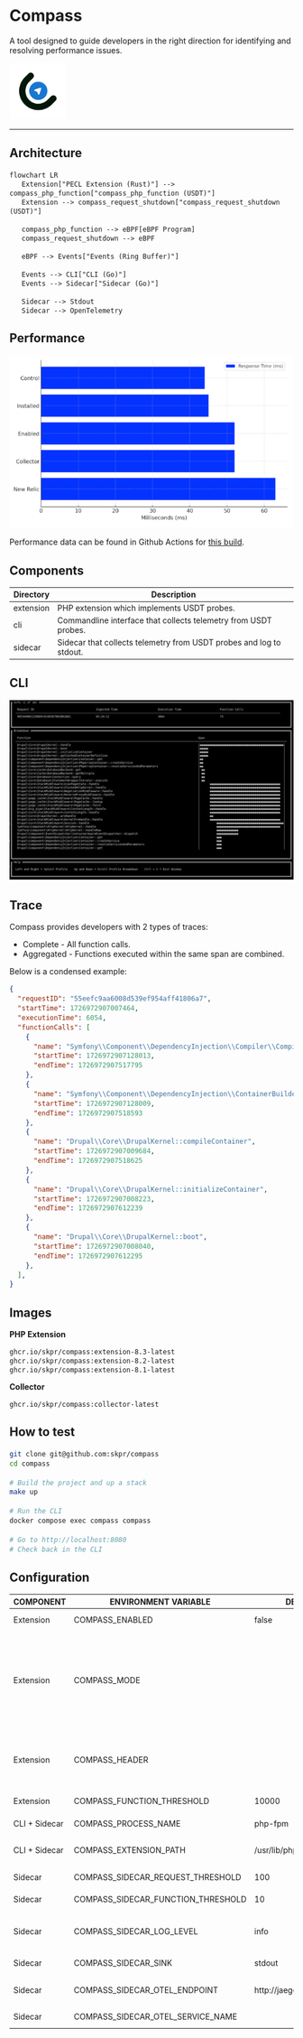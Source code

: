 Compass
=======

A tool designed to guide developers in the right direction for identifying and resolving performance issues.

<img src="/logo/compass.png" width="100">

----

## Architecture

```mermaid
flowchart LR
   Extension["PECL Extension (Rust)"] --> compass_php_function["compass_php_function (USDT)"]
   Extension --> compass_request_shutdown["compass_request_shutdown (USDT)"]

   compass_php_function --> eBPF[eBPF Program]
   compass_request_shutdown --> eBPF

   eBPF --> Events["Events (Ring Buffer)"]

   Events --> CLI["CLI (Go)"]
   Events --> Sidecar["Sidecar (Go)"]

   Sidecar --> Stdout
   Sidecar --> OpenTelemetry
```

## Performance

<img src="/docs/performance.png">

Performance data can be found in Github Actions for [this build](https://github.com/skpr/compass/pull/77).

## Components

| Directory | Description                                                                                  |
|-----------|----------------------------------------------------------------------------------------------|
| extension | PHP extension which implements USDT probes.                                                  |
| cli       | Commandline interface that collects telemetry from USDT probes.                              |
| sidecar   | Sidecar that collects telemetry from USDT probes and log to stdout.                          |

## CLI

<img src="/docs/ui.png">

## Trace

Compass provides developers with 2 types of traces:

* Complete - All function calls.
* Aggregated - Functions executed within the same span are combined.

Below is a condensed example:

```json
{
  "requestID": "55eefc9aa6008d539ef954aff41806a7",
  "startTime": 1726972907007464,
  "executionTime": 6054,
  "functionCalls": [
    {
      "name": "Symfony\\Component\\DependencyInjection\\Compiler\\Compiler::compile",
      "startTime": 1726972907128013,
      "endTime": 1726972907517795
    },
    {
      "name": "Symfony\\Component\\DependencyInjection\\ContainerBuilder::compile",
      "startTime": 1726972907128009,
      "endTime": 1726972907518593
    },
    {
      "name": "Drupal\\Core\\DrupalKernel::compileContainer",
      "startTime": 1726972907009684,
      "endTime": 1726972907518625
    },
    {
      "name": "Drupal\\Core\\DrupalKernel::initializeContainer",
      "startTime": 1726972907008223,
      "endTime": 1726972907612239
    },
    {
      "name": "Drupal\\Core\\DrupalKernel::boot",
      "startTime": 1726972907008040,
      "endTime": 1726972907612295
    },
  ],
}
```

## Images

**PHP Extension**

```
ghcr.io/skpr/compass:extension-8.3-latest
ghcr.io/skpr/compass:extension-8.2-latest
ghcr.io/skpr/compass:extension-8.1-latest
```

**Collector**

```
ghcr.io/skpr/compass:collector-latest
```

## How to test

```bash
git clone git@github.com:skpr/compass
cd compass

# Build the project and up a stack
make up

# Run the CLI
docker compose exec compass compass

# Go to http://localhost:8080
# Check back in the CLI
```

## Configuration

| COMPONENT     | ENVIRONMENT VARIABLE               | DEFAULT VALUE                   | Description                                                                                                                                                                     |
|---------------|------------------------------------|---------------------------------|---------------------------------------------------------------------------------------------------------------------------------------------------------------------------------|
| Extension     | COMPASS_ENABLED                    | false                           | Enable the Compass extension                                                                                                                                                    |
| Extension     | COMPASS_MODE                       |                                 | What mode the extension should operate. Empty will collect all executions. Setting to "header" will only collect executions when a specific header is set (see COMPASS_HEADER). |
| Extension     | COMPASS_HEADER                     |                                 | Used to lock down which executions are traced. Need to set `X-Compass` for requests and needs to match this config.                                                             |
| Extension     | COMPASS_FUNCTION_THRESHOLD         | 10000                           | Watermark for which functions to trace.                                                                                                                                         |
| CLI + Sidecar | COMPASS_PROCESS_NAME               | php-fpm                         | Name of the process to trace.                                                                                                                                                   |
| CLI + Sidecar | COMPASS_EXTENSION_PATH             | /usr/lib/php/modules/compass.so | Path to extension library which has probes.                                                                                                                                     |
| Sidecar       | COMPASS_SIDECAR_REQUEST_THRESHOLD  | 100                             | Watermark for which requests to trace.                                                                                                                                          |
| Sidecar       | COMPASS_SIDECAR_FUNCTION_THRESHOLD | 10                              | Watermark for which functions to trace.                                                                                                                                         |
| Sidecar       | COMPASS_SIDECAR_LOG_LEVEL          | info                            | Logging level for the collector component. Set to "debug" for debug notices.                                                                                                    |
| Sidecar       | COMPASS_SIDECAR_SINK               | stdout                          | Choose which metrics sink to use.                                                                                                                                               |
| Sidecar       | COMPASS_SIDECAR_OTEL_ENDPOINT      | http://jaeger:4318/v1/traces    | Endpoint to send OpenTelemetry traces to.                                                                                                                                       |
| Sidecar       | COMPASS_SIDECAR_OTEL_SERVICE_NAME  |                                 | Name of the service assign this trace to.                                                                                                                                       |
